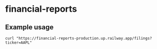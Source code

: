 # financial-reports


## Example usage

```
curl "https://financial-reports-production.up.railway.app/filings?ticker=AAPL"
```

